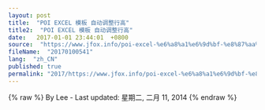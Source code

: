 ```yaml
---
layout: post
title:  "POI EXCEL 模板 自动调整行高"
title2:  "POI EXCEL 模板 自动调整行高"
date:   2017-01-01 23:44:01  +0800
source:  "https://www.jfox.info/poi-excel-%e6%a8%a1%e6%9d%bf-%e8%87%aa%e5%8a%a8%e8%b0%83%e6%95%b4%e8%a1%8c%e9%ab%98.html"
fileName:  "20170100541"
lang:  "zh_CN"
published: true
permalink: "2017/https://www.jfox.info/poi-excel-%e6%a8%a1%e6%9d%bf-%e8%87%aa%e5%8a%a8%e8%b0%83%e6%95%b4%e8%a1%8c%e9%ab%98.html"
---
```

{% raw %}
By Lee - Last updated: 星期二, 二月 11, 2014
{% endraw %}
